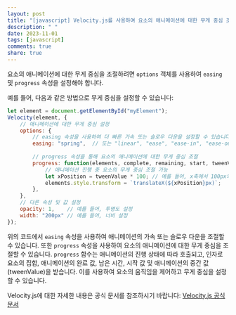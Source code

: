 ```yaml
---
layout: post
title: "[javascript] Velocity.js를 사용하여 요소의 애니메이션에 대한 무게 중심 조절을 설정할 수 있나요?"
description: " "
date: 2023-11-01
tags: [javascript]
comments: true
share: true
---
```


요소의 애니메이션에 대한 무게 중심을 조절하려면 `options` 객체를 사용하여 `easing` 및 `progress` 속성을 설정해야 합니다. 

예를 들어, 다음과 같은 방법으로 무게 중심을 설정할 수 있습니다:

```javascript
let element = document.getElementById("myElement");
Velocity(element, {
    // 애니메이션에 대한 무게 중심 설정
    options: {
        // easing 속성을 사용하여 더 빠른 가속 또는 슬로우 다운을 설정할 수 있습니다.
        easing: "spring",  // 또는 "linear", "ease", "ease-in", "ease-out", "ease-in-out" 등을 사용할 수 있습니다.
        
        // progress 속성을 통해 요소의 애니메이션에 대한 무게 중심 조절
        progress: function(elements, complete, remaining, start, tweenValue) {
            // 애니메이션 진행 중 요소의 무게 중심 조절 가능
            let xPosition = tweenValue * 100; // 예를 들어, x축에서 100px의 이동을 설정하는 경우
            elements.style.transform = `translateX(${xPosition}px)`;
        },
    },
    // 다른 속성 및 값 설정
    opacity: 1,    // 예를 들어, 투명도 설정
    width: "200px" // 예를 들어, 너비 설정
});
```

위의 코드에서 `easing` 속성을 사용하여 애니메이션의 가속 또는 슬로우 다운을 조절할 수 있습니다. 또한 `progress` 속성을 사용하여 요소의 애니메이션에 대한 무게 중심을 조절할 수 있습니다. `progress` 함수는 애니메이션의 진행 상태에 따라 호출되고, 인자로 요소의 집합, 애니메이션의 완료 값, 남은 시간, 시작 값 및 애니메이션의 중간 값(tweenValue)을 받습니다. 이를 사용하여 요소의 움직임을 제어하고 무게 중심을 설정할 수 있습니다.

Velocity.js에 대한 자세한 내용은 공식 문서를 참조하시기 바랍니다: [Velocity.js 공식 문서](http://velocityjs.org/)